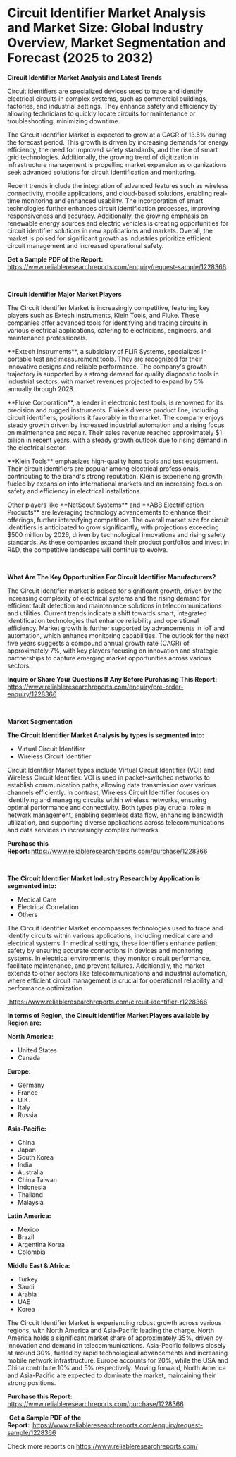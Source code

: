 <p><h1>Circuit Identifier Market Analysis and Market Size: Global Industry Overview, Market Segmentation and Forecast (2025 to 2032)</h1></p><p><strong>Circuit Identifier Market Analysis and Latest Trends</strong></p>
<p><p>Circuit identifiers are specialized devices used to trace and identify electrical circuits in complex systems, such as commercial buildings, factories, and industrial settings. They enhance safety and efficiency by allowing technicians to quickly locate circuits for maintenance or troubleshooting, minimizing downtime.</p><p>The Circuit Identifier Market is expected to grow at a CAGR of 13.5% during the forecast period. This growth is driven by increasing demands for energy efficiency, the need for improved safety standards, and the rise of smart grid technologies. Additionally, the growing trend of digitization in infrastructure management is propelling market expansion as organizations seek advanced solutions for circuit identification and monitoring.</p><p>Recent trends include the integration of advanced features such as wireless connectivity, mobile applications, and cloud-based solutions, enabling real-time monitoring and enhanced usability. The incorporation of smart technologies further enhances circuit identification processes, improving responsiveness and accuracy. Additionally, the growing emphasis on renewable energy sources and electric vehicles is creating opportunities for circuit identifier solutions in new applications and markets. Overall, the market is poised for significant growth as industries prioritize efficient circuit management and increased operational safety.</p></p>
<p><strong>Get a Sample PDF of the Report:&nbsp;</strong> <a href="https://www.reliableresearchreports.com/enquiry/request-sample/1228366?utm_campaign=2788&utm_medium=2&utm_source=Github&utm_content=ia&utm_term=09042025&utm_id=circuit-identifier">https://www.reliableresearchreports.com/enquiry/request-sample/1228366</a></p>
<p>&nbsp;</p>
<p><strong>Circuit Identifier Major Market Players</strong></p>
<p><p>The Circuit Identifier Market is increasingly competitive, featuring key players such as Extech Instruments, Klein Tools, and Fluke. These companies offer advanced tools for identifying and tracing circuits in various electrical applications, catering to electricians, engineers, and maintenance professionals.</p><p>**Extech Instruments**, a subsidiary of FLIR Systems, specializes in portable test and measurement tools. They are recognized for their innovative designs and reliable performance. The company's growth trajectory is supported by a strong demand for quality diagnostic tools in industrial sectors, with market revenues projected to expand by 5% annually through 2028.</p><p>**Fluke Corporation**, a leader in electronic test tools, is renowned for its precision and rugged instruments. Fluke’s diverse product line, including circuit identifiers, positions it favorably in the market. The company enjoys steady growth driven by increased industrial automation and a rising focus on maintenance and repair. Their sales revenue reached approximately $1 billion in recent years, with a steady growth outlook due to rising demand in the electrical sector.</p><p>**Klein Tools** emphasizes high-quality hand tools and test equipment. Their circuit identifiers are popular among electrical professionals, contributing to the brand's strong reputation. Klein is experiencing growth, fueled by expansion into international markets and an increasing focus on safety and efficiency in electrical installations.</p><p>Other players like **NetScout Systems** and **ABB Electrification Products** are leveraging technology advancements to enhance their offerings, further intensifying competition. The overall market size for circuit identifiers is anticipated to grow significantly, with projections exceeding $500 million by 2026, driven by technological innovations and rising safety standards. As these companies expand their product portfolios and invest in R&D, the competitive landscape will continue to evolve.</p></p>
<p>&nbsp;</p>
<p><strong>What Are The Key Opportunities For Circuit Identifier Manufacturers?</strong></p>
<p><p>The Circuit Identifier market is poised for significant growth, driven by the increasing complexity of electrical systems and the rising demand for efficient fault detection and maintenance solutions in telecommunications and utilities. Current trends indicate a shift towards smart, integrated identification technologies that enhance reliability and operational efficiency. Market growth is further supported by advancements in IoT and automation, which enhance monitoring capabilities. The outlook for the next five years suggests a compound annual growth rate (CAGR) of approximately 7%, with key players focusing on innovation and strategic partnerships to capture emerging market opportunities across various sectors.</p></p>
<p><strong>Inquire or Share Your Questions If Any Before Purchasing This Report:</strong> <a href="https://www.reliableresearchreports.com/enquiry/pre-order-enquiry/1228366?utm_campaign=2788&utm_medium=2&utm_source=Github&utm_content=ia&utm_term=09042025&utm_id=circuit-identifier">https://www.reliableresearchreports.com/enquiry/pre-order-enquiry/1228366</a></p>
<p>&nbsp;</p>
<p><strong>Market Segmentation</strong></p>
<p><strong>The Circuit Identifier Market Analysis by types is segmented into:</strong></p>
<p><ul><li>Virtual Circuit Identifier</li><li>Wireless Circuit Identifier</li></ul></p>
<p><p>Circuit Identifier Market types include Virtual Circuit Identifier (VCI) and Wireless Circuit Identifier. VCI is used in packet-switched networks to establish communication paths, allowing data transmission over various channels efficiently. In contrast, Wireless Circuit Identifier focuses on identifying and managing circuits within wireless networks, ensuring optimal performance and connectivity. Both types play crucial roles in network management, enabling seamless data flow, enhancing bandwidth utilization, and supporting diverse applications across telecommunications and data services in increasingly complex networks.</p></p>
<p><strong>Purchase this Report:&nbsp;</strong><a href="https://www.reliableresearchreports.com/purchase/1228366?utm_campaign=2788&utm_medium=2&utm_source=Github&utm_content=ia&utm_term=09042025&utm_id=circuit-identifier">https://www.reliableresearchreports.com/purchase/1228366</a></p>
<p>&nbsp;</p>
<p><strong>The Circuit Identifier Market Industry Research by Application is segmented into:</strong></p>
<p><ul><li>Medical Care</li><li>Electrical Correlation</li><li>Others</li></ul></p>
<p><p>The Circuit Identifier Market encompasses technologies used to trace and identify circuits within various applications, including medical care and electrical systems. In medical settings, these identifiers enhance patient safety by ensuring accurate connections in devices and monitoring systems. In electrical environments, they monitor circuit performance, facilitate maintenance, and prevent failures. Additionally, the market extends to other sectors like telecommunications and industrial automation, where efficient circuit management is crucial for operational reliability and performance optimization.</p></p>
<p><a href="https://www.reliableresearchreports.com/circuit-identifier-r1228366?utm_campaign=2788&utm_medium=2&utm_source=Github&utm_content=ia&utm_term=09042025&utm_id=circuit-identifier">&nbsp;https://www.reliableresearchreports.com/circuit-identifier-r1228366</a></p>
<p><strong>In terms of Region, the Circuit Identifier Market Players available by Region are:</strong></p>
<p>
    <p> <strong> North America: </strong>
        <ul>
            <li>United States</li>
            <li>Canada</li>
        </ul>
        </p> 
    <p> <strong> Europe: </strong>
        <ul>
            <li>Germany</li>
            <li>France</li>
            <li>U.K.</li>
            <li>Italy</li>
            <li>Russia</li>
        </ul>
        </p> 
    <p> <strong> Asia-Pacific: </strong>
        <ul>
            <li>China</li>
            <li>Japan</li>
            <li>South Korea</li>
            <li>India</li>
            <li>Australia</li>
            <li>China Taiwan</li>
            <li>Indonesia</li>
            <li>Thailand</li>
            <li>Malaysia</li>
        </ul>
        </p> 
    <p> <strong> Latin America: </strong>
        <ul>
            <li>Mexico</li>
            <li>Brazil</li>
            <li>Argentina Korea</li>
            <li>Colombia</li>
        </ul>
        </p> 
    <p> <strong> Middle East & Africa: </strong>
        <ul>
            <li>Turkey</li>
            <li>Saudi</li>
            <li>Arabia</li>
            <li>UAE</li>
            <li>Korea</li>
        </ul>
    </p>
    </p>
<p><p>The Circuit Identifier Market is experiencing robust growth across various regions, with North America and Asia-Pacific leading the charge. North America holds a significant market share of approximately 35%, driven by innovation and demand in telecommunications. Asia-Pacific follows closely at around 30%, fueled by rapid technological advancements and increasing mobile network infrastructure. Europe accounts for 20%, while the USA and China contribute 10% and 5% respectively. Moving forward, North America and Asia-Pacific are expected to dominate the market, maintaining their strong positions.</p></p>
<p><strong>Purchase this Report: </strong><a href="https://www.reliableresearchreports.com/purchase/1228366?utm_campaign=2788&utm_medium=2&utm_source=Github&utm_content=ia&utm_term=09042025&utm_id=circuit-identifier">https://www.reliableresearchreports.com/purchase/1228366</a></p>
<p>&nbsp;<strong>Get a Sample PDF of the Report:&nbsp;&nbsp;</strong><a href="https://www.reliableresearchreports.com/enquiry/request-sample/1228366?utm_campaign=2788&utm_medium=2&utm_source=Github&utm_content=ia&utm_term=09042025&utm_id=circuit-identifier">https://www.reliableresearchreports.com/enquiry/request-sample/1228366</a></p>
<p><strong></strong></p>
<p>Check more reports on <a href="https://www.reliableresearchreports.com/?utm_campaign=2788&utm_medium=2&utm_source=Github&utm_content=ia&utm_term=09042025&utm_id=circuit-identifier">https://www.reliableresearchreports.com/</a></p>